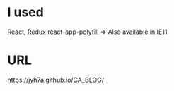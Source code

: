 # I used
React, Redux
react-app-polyfill => Also available in IE11

# URL
https://jyh7a.github.io/CA_BLOG/
